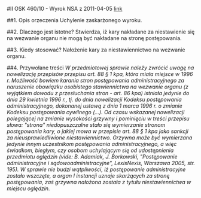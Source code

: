 #II OSK 460/10 - Wyrok NSA z 2011-04-05
[link](http://orzeczenia.nsa.gov.pl/doc/EB88B9AC79)

##1. Opis orzeczenia
Uchylenie zaskarżonego wyroku.

##2. Dlaczego jest istotne?
Stwierdza, iż kary nakładane za niestawienie się na wezwanie organu nie mogą być nakładane na stronę postępowania.

##3. Kiedy stosować?
Nałożenie kary za niestawiennictwo na wezwanie organu.

##4. Przywołane treści
*W przedmiotowej sprawie należy zwrócić uwagę na nowelizację przepisów przepisu art. 88 § 1 kpa, która miała miejsce w 1996 r. Możliwość bowiem karania stron postępowania administracyjnego za naruszenie obowiązku osobistego stawiennictwa na wezwanie organu (z wyjątkiem dowodu z przesłuchania stron - art. 86 kpa) istniała jedynie do dnia 29 kwietnia 1996 r., tj. do dnia nowelizacji Kodeksu postępowania administracyjnego, dokonanej ustawą z dnia 1 marca 1996 r. o zmianie Kodeksu postępowania cywilnego (...).
Od czasu wskazanej nowelizacji polegającej na zmianie wysokości grzywny i pominięciu w treści przepisu słowa: "strona" niedopuszczalne stało się wymierzanie stronom postępowania kary, o jakiej mowa w przepisie art. 88 § 1 kpa jako sankcji za nieusprawiedliwione niestawiennictwo. Grzywna może być wymierzana jedynie innym uczestnikom postępowania administracyjnego, a więc świadkom, biegłym, czy osobom uchylającym się od udostępnienia przedmiotu oględzin (vide: B. Adamiak, J. Borkowski, "Postępowanie administracyjne i sądowoadministracyjne", LexisNexis, Warszawa 2005, str. 195). W sprawie nie budzi wątpliwości, iż postępowanie administracyjne zostało wszczęte, a organ I instancji uznaje skarżących za stronę postępowania, zaś grzywna nałożona została z tytułu niestawiennictwa w miejscu oględzin.*
